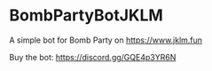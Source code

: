 # BombPartyBotJKLM
  
A simple bot for Bomb Party on https://www.jklm.fun

Buy the bot: https://discord.gg/GQE4p3YR6N
